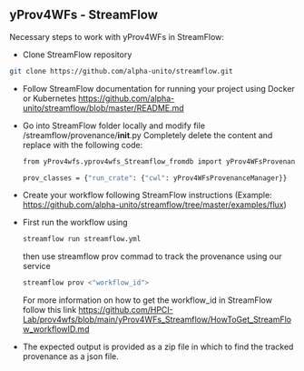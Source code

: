 ## yProv4WFs - StreamFlow

Necessary steps to work with yProv4WFs in StreamFlow:

- Clone StreamFlow repository
```bash
git clone https://github.com/alpha-unito/streamflow.git
```
 
<!--
- Add StreamFlow folder into your own project
-->

- Follow StreamFlow documentation for running your project using Docker or Kubernetes https://github.com/alpha-unito/streamflow/blob/master/README.md

- Go into StreamFlow folder locally and modify file /streamflow/provenance/__init__.py
  Completely delete the content and replace with the following code:

  ```bash
  from yProv4wfs.yprov4wfs_Streamflow_fromdb import yProv4WFsProvenanceManager
  
  prov_classes = {"run_crate": {"cwl": yProv4WFsProvenanceManager}}
  ```

- Create your workflow following StreamFlow instructions
  (Example: https://github.com/alpha-unito/streamflow/tree/master/examples/flux)

- First run the workflow using
  ```bash
  streamflow run streamflow.yml
  ```

  then use streamflow prov commad to track the provenance using our service
  ```bash
  streamflow prov <"workflow_id">
  ```

  For more information on how to get the workflow_id in StreamFlow follow this link
  https://github.com/HPCI-Lab/prov4wfs/blob/main/yProv4WFs_Streamflow/HowToGet_StreamFlow_workflowID.md

- The expected output is provided as a zip file in which to find the tracked provenance as a json file.
